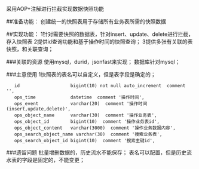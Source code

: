采用AOP+注解进行拦截实现数据快照功能

##准备功能：
创建统一的快照表用于存储所有业务表所需的快照数据

##实现功能：
1针对需要快照的数据表，针对insert、update、delete进行拦截，存入快照表
2提供id查询功能和基于操作时间的快照查询；
3提供多张有关联的表快照，和关联查询；

###关联的资源
使用mysql，durid，jsonfast来实现；
数据库针对mysql；

###主意使用
1快照表的表名可以自定义，但是表字段是确定的；
```
   id                   bigint(10) not null auto_increment  comment '',
   ops_time             datetime  comment '操作时间',
   ops_event            varchar(20)  comment '操作时间(insert,update,delete)',
   ops_object_name      varchar(30)  comment '操作业务表',
   ops_object_id        bigint(10)  comment '操作业务表id',
   ops_object_content   varchar(3000)  comment '操作业务数据内容',
   ops_search_object_name varchar(30)  comment '搜索业务表',
   ops_search_object_id bigint(10)  comment '搜索主键id',
```

###遗留问题
批量增删数据的，历史流水不能保存；
表名可以配置，但是历史流水表的字段是固定的，不能变更；

